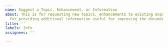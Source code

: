 ```yaml
---
name: Suggest a Topic, Enhancement, or Information
about: This is for requesting new topics, enhancements to existing exposition, or
  for providing additional information useful for improving the documentation.
title: ''
labels: Info
assignees: ''

---
```




